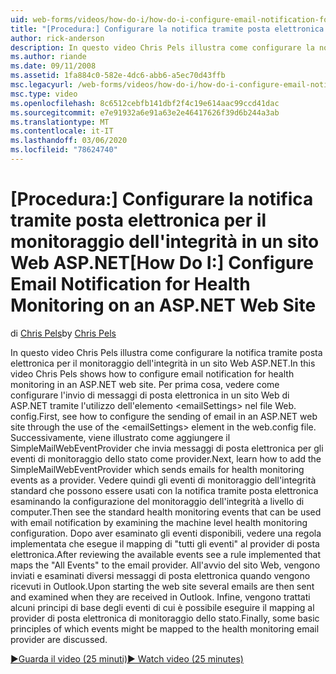 ```yaml
---
uid: web-forms/videos/how-do-i/how-do-i-configure-email-notification-for-health-monitoring-on-an-aspnet-web-site
title: "[Procedura:] Configurare la notifica tramite posta elettronica per il monitoraggio dell'integrità in un sito Web ASP.NET | Microsoft Docs"
author: rick-anderson
description: In questo video Chris Pels illustra come configurare la notifica tramite posta elettronica per il monitoraggio dell'integrità in un sito Web ASP.NET. Per prima cosa, vedere come configurare l'invio di e...
ms.author: riande
ms.date: 09/11/2008
ms.assetid: 1fa884c0-582e-4dc6-abb6-a5ec70d43ffb
msc.legacyurl: /web-forms/videos/how-do-i/how-do-i-configure-email-notification-for-health-monitoring-on-an-aspnet-web-site
msc.type: video
ms.openlocfilehash: 8c6512cebfb141dbf2f4c19e614aac99ccd41dac
ms.sourcegitcommit: e7e91932a6e91a63e2e46417626f39d6b244a3ab
ms.translationtype: MT
ms.contentlocale: it-IT
ms.lasthandoff: 03/06/2020
ms.locfileid: "78624740"
---
```

# <a name="how-do-i-configure-email-notification-for-health-monitoring-on-an-aspnet-web-site"></a><span data-ttu-id="91824-104">[Procedura:] Configurare la notifica tramite posta elettronica per il monitoraggio dell'integrità in un sito Web ASP.NET</span><span class="sxs-lookup"><span data-stu-id="91824-104">[How Do I:] Configure Email Notification for Health Monitoring on an ASP.NET Web Site</span></span>

<span data-ttu-id="91824-105">di [Chris Pels](https://twitter.com/chrispels)</span><span class="sxs-lookup"><span data-stu-id="91824-105">by [Chris Pels](https://twitter.com/chrispels)</span></span>

<span data-ttu-id="91824-106">In questo video Chris Pels illustra come configurare la notifica tramite posta elettronica per il monitoraggio dell'integrità in un sito Web ASP.NET.</span><span class="sxs-lookup"><span data-stu-id="91824-106">In this video Chris Pels shows how to configure email notification for health monitoring in an ASP.NET web site.</span></span> <span data-ttu-id="91824-107">Per prima cosa, vedere come configurare l'invio di messaggi di posta elettronica in un sito Web di ASP.NET tramite l'utilizzo dell'elemento &lt;emailSettings&gt; nel file Web. config.</span><span class="sxs-lookup"><span data-stu-id="91824-107">First, see how to configure the sending of email in an ASP.NET web site through the use of the &lt;emailSettings&gt; element in the web.config file.</span></span> <span data-ttu-id="91824-108">Successivamente, viene illustrato come aggiungere il SimpleMailWebEventProvider che invia messaggi di posta elettronica per gli eventi di monitoraggio dello stato come provider.</span><span class="sxs-lookup"><span data-stu-id="91824-108">Next, learn how to add the SimpleMailWebEventProvider which sends emails for health monitoring events as a provider.</span></span> <span data-ttu-id="91824-109">Vedere quindi gli eventi di monitoraggio dell'integrità standard che possono essere usati con la notifica tramite posta elettronica esaminando la configurazione del monitoraggio dell'integrità a livello di computer.</span><span class="sxs-lookup"><span data-stu-id="91824-109">Then see the standard health monitoring events that can be used with email notification by examining the machine level health monitoring configuration.</span></span> <span data-ttu-id="91824-110">Dopo aver esaminato gli eventi disponibili, vedere una regola implementata che esegue il mapping di "tutti gli eventi" al provider di posta elettronica.</span><span class="sxs-lookup"><span data-stu-id="91824-110">After reviewing the available events see a rule implemented that maps the "All Events" to the email provider.</span></span> <span data-ttu-id="91824-111">All'avvio del sito Web, vengono inviati e esaminati diversi messaggi di posta elettronica quando vengono ricevuti in Outlook.</span><span class="sxs-lookup"><span data-stu-id="91824-111">Upon starting the web site several emails are then sent and examined when they are received in Outlook.</span></span> <span data-ttu-id="91824-112">Infine, vengono trattati alcuni principi di base degli eventi di cui è possibile eseguire il mapping al provider di posta elettronica di monitoraggio dello stato.</span><span class="sxs-lookup"><span data-stu-id="91824-112">Finally, some basic principles of which events might be mapped to the health monitoring email provider are discussed.</span></span>

[<span data-ttu-id="91824-113">&#9654;Guarda il video (25 minuti)</span><span class="sxs-lookup"><span data-stu-id="91824-113">&#9654; Watch video (25 minutes)</span></span>](https://channel9.msdn.com/Blogs/ASP-NET-Site-Videos/how-do-i-configure-email-notification-for-health-monitoring-on-an-aspnet-web-site)
